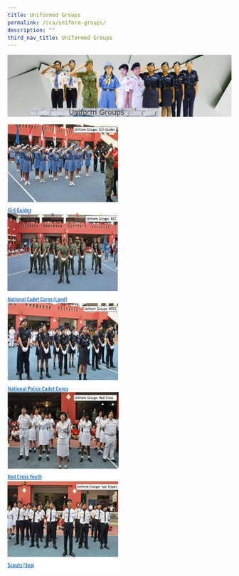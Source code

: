 ```yaml
---
title: Uniformed Groups
permalink: /cca/uniform-groups/
description: ""
third_nav_title: Uniformed Groups
---
```

![](/images/CCA/Banner_UG-v3.png)


<p><a href="https://staging.d33coz43hxnqna.amplifyapp.com/cca/uniform-groups/girl-guides/">
<img src="/images/CCA/Girl%20Guides.png" style="width:250px;height:200px;margin-right:20px;" align = "left">
</a></p>

<p><a href="https://staging.d33coz43hxnqna.amplifyapp.com/cca/uniform-groups/ncc-land/">
<img src="/images/CCA/NCC.png" style="width:250px;height:200px;margin-right:20px;" align = "left">
</a></p>

<br><br><br><br><br><br>

<p><a href="https://staging.d33coz43hxnqna.amplifyapp.com/cca/uniform-groups/npcc/">
<img src="/images/CCA/NPCC.png" style="width:250px;height:200px;margin-right:20px;" align = "left">
</a></p>


<p><a href="https://staging.d33coz43hxnqna.amplifyapp.com/cca/uniform-groups/red-cross/">
<img src="/images/CCA/RCY.png" style="width:250px;height:200px;margin-right:20px;" align = "left">
</a></p>

<br><br><br><br><br><br>

<p><a href="https://staging.d33coz43hxnqna.amplifyapp.com/cca/uniform-groups/sea-scouts/">
<img src="/images/CCA/Scouts.png" style="width:250px;height:200px;margin-right:20px;" align = "left">
</a></p>